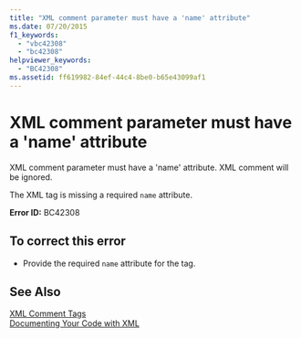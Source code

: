 ```yaml
---
title: "XML comment parameter must have a 'name' attribute"
ms.date: 07/20/2015
f1_keywords: 
  - "vbc42308"
  - "bc42308"
helpviewer_keywords: 
  - "BC42308"
ms.assetid: ff619982-84ef-44c4-8be0-b65e43099af1
---
```

# XML comment parameter must have a 'name' attribute
XML comment parameter must have a 'name' attribute. XML comment will be ignored.  
  
 The XML tag is missing a required `name` attribute.  
  
 **Error ID:** BC42308  
  
## To correct this error  
  
-   Provide the required `name` attribute for the tag.  
  
## See Also  
 [XML Comment Tags](../../visual-basic/language-reference/xmldoc/index.md)  
 [Documenting Your Code with XML](../../visual-basic/programming-guide/program-structure/documenting-your-code-with-xml.md)
